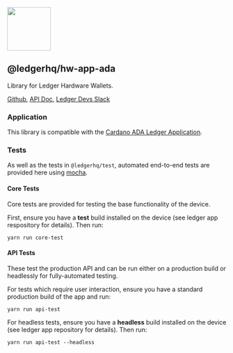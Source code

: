 <img src="https://user-images.githubusercontent.com/211411/34776833-6f1ef4da-f618-11e7-8b13-f0697901d6a8.png" height="100" />

## @ledgerhq/hw-app-ada

Library for Ledger Hardware Wallets.

[Github](https://github.com/LedgerHQ/ledgerjs/),
[API Doc](http://ledgerhq.github.io/ledgerjs/),
[Ledger Devs Slack](https://ledger-dev.slack.com/)

### Application

This library is compatible with the [Cardano ADA Ledger Application](https://github.com/HiddenField/ledger-cardano-app).

### Tests

As well as the tests in `@ledgerhq/test`, automated end-to-end tests are provided here using [mocha](https://mochajs.org/).

#### Core Tests

Core tests are provided for testing the base functionality of the device.

First, ensure you have a **test** build installed on the device (see ledger app respository for details). Then run:

```shell
yarn run core-test
```

#### API Tests

These test the production API and can be run either on a production build or headlessly for fully-automated testing.

For tests which require user interaction, ensure you have a standard production build of the app and run:

```shell
yarn run api-test
```

For headless tests, ensure you have a **headless** build installed on the device (see ledger app repository for details). Then run:

```shell
yarn run api-test --headless
```
